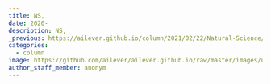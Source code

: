```yaml
---
title: NS,
date: 2020-
description: NS,
_previous: https://ailever.github.io/column/2021/02/22/Natural-Science/
categories:
  - column
image: https://github.com/ailever/ailever.github.io/raw/master/images/unsplash/gray_Natural_Science.png
author_staff_member: anonym
---
```

